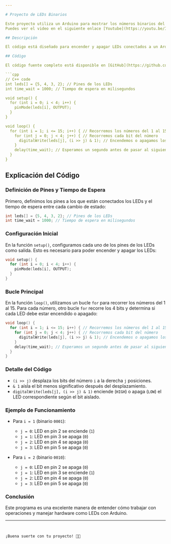 ```yaml
---

# Proyecto de LEDs Binarios

Este proyecto utiliza un Arduino para mostrar los números binarios del 1 al 15 utilizando LEDs.
Puedes ver el video en el siguiente enlace [Youtube](https://youtu.be/IN44FG92Ays).

## Descripción

El código está diseñado para encender y apagar LEDs conectados a un Arduino según los números binarios del 1 al 15. A continuación, se detalla cómo funciona el código.

## Código

El código fuente completo está disponible en [GitHub](https://github.com/draexx/leb-binario/blob/main/led.ino).

```cpp
// C++ code
int leds[] = {5, 4, 3, 2}; // Pines de los LEDs
int time_wait = 1000; // Tiempo de espera en milisegundos

void setup() {
  for (int i = 0; i < 4; i++) {
    pinMode(leds[i], OUTPUT);
  }
}

void loop() {
  for (int i = 1; i <= 15; i++) { // Recorremos los números del 1 al 15
    for (int j = 0; j < 4; j++) { // Recorremos cada bit del número
      digitalWrite(leds[j], (i >> j) & 1); // Encendemos o apagamos los LEDs según el bit
    }
    delay(time_wait); // Esperamos un segundo antes de pasar al siguiente número
  }
}
```

## Explicación del Código

### Definición de Pines y Tiempo de Espera
Primero, definimos los pines a los que están conectados los LEDs y el tiempo de espera entre cada cambio de estado:

```cpp
int leds[] = {5, 4, 3, 2}; // Pines de los LEDs
int time_wait = 1000; // Tiempo de espera en milisegundos
```

### Configuración Inicial
En la función `setup()`, configuramos cada uno de los pines de los LEDs como salida. Esto es necesario para poder encender y apagar los LEDs:

```cpp
void setup() {
  for (int i = 0; i < 4; i++) {
    pinMode(leds[i], OUTPUT);
  }
}
```

### Bucle Principal
En la función `loop()`, utilizamos un bucle `for` para recorrer los números del 1 al 15. Para cada número, otro bucle `for` recorre los 4 bits y determina si cada LED debe estar encendido o apagado:

```cpp
void loop() {
  for (int i = 1; i <= 15; i++) { // Recorremos los números del 1 al 15
    for (int j = 0; j < 4; j++) { // Recorremos cada bit del número
      digitalWrite(leds[j], (i >> j) & 1); // Encendemos o apagamos los LEDs según el bit
    }
    delay(time_wait); // Esperamos un segundo antes de pasar al siguiente número
  }
}
```

### Detalle del Código
- `(i >> j)` desplaza los bits del número `i` a la derecha `j` posiciones.
- `& 1` aísla el bit menos significativo después del desplazamiento.
- `digitalWrite(leds[j], (i >> j) & 1)` enciende (`HIGH`) o apaga (`LOW`) el LED correspondiente según el bit aislado.

### Ejemplo de Funcionamiento
- Para `i = 1` (binario `0001`):
  - `j = 0`: LED en pin 2 se enciende (`1`)
  - `j = 1`: LED en pin 3 se apaga (`0`)
  - `j = 2`: LED en pin 4 se apaga (`0`)
  - `j = 3`: LED en pin 5 se apaga (`0`)

- Para `i = 2` (binario `0010`):
  - `j = 0`: LED en pin 2 se apaga (`0`)
  - `j = 1`: LED en pin 3 se enciende (`1`)
  - `j = 2`: LED en pin 4 se apaga (`0`)
  - `j = 3`: LED en pin 5 se apaga (`0`)

### Conclusión
Este programa es una excelente manera de entender cómo trabajar con operaciones y manejar hardware como LEDs con Arduino.

---
```


¡Buena suerte con tu proyecto! 🚀💡
